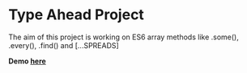
# Type Ahead Project

The aim of this project is working on ES6 array methods like .some(), .every(), .find() and [...SPREADS]

**Demo [here](https://baydarn.github.io/JS-30/07-Array%20Cardio%20Day%202/index-START.html)**
